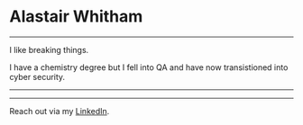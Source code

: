 # Alastair Whitham

---

I like breaking things.

I have a chemistry degree but I fell into QA and have now transistioned into cyber security.

---

<p align="center">

</p>

---

Reach out via my [LinkedIn](https://www.linkedin.com/in/adwhitham/).
